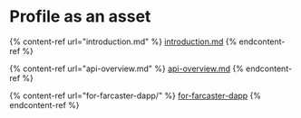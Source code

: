 # Profile as an asset

{% content-ref url="introduction.md" %}
[introduction.md](introduction.md)
{% endcontent-ref %}

{% content-ref url="api-overview.md" %}
[api-overview.md](api-overview.md)
{% endcontent-ref %}

{% content-ref url="for-farcaster-dapp/" %}
[for-farcaster-dapp](for-farcaster-dapp/)
{% endcontent-ref %}

